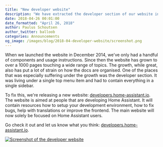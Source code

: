 ```yaml
---
title: "New developer website"
description: "We have extracted the developer section of our website into its own website."
date: 2018-04-26 00:01:00
date_formatted: "April 26, 2018"
author: Paulus Schoutsen
author_twitter: balloob
categories: Announcements
og_image: /images/blog/2018-04-developer-website/screenshot.png
---
```


When we launched the website in December 2014, we've only had a handful of components and usage instructions. Since then the website has grown to over a 1000 pages touching a wide range of topics. The growth, while great, also has put a lot of strain on how the docs are organised. One of the places that was especially suffering under the growth was the developer section. It was living under a single top menu item and had to contain everything in a single sidebar.

To fix this, we're releasing a new website: [developers.home-assistant.io](https://developers.home-assistant.io). The website is aimed at people that are developing Home Assistant. It will contain resources how to setup your development environment, how to fix bugs, help with translations or improve the frontend. The main website will now solely be focused on Home Assistant users.

Go check it out and let us know what you think: [developers.home-assistant.io](https://developers.home-assistant.io).

<a href='https://developers.home-assistant.io'><img src='/images/blog/2018-04-developer-website/screenshot.png' alt='Screenshot of the developer website' style='border: 0;box-shadow: none;'></a>
